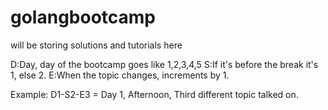 # golangbootcamp
will be storing solutions and tutorials here


D:Day, day of the bootcamp goes like 1,2,3,4,5
S:If it's before the break it's 1, else 2.
E:When the topic changes, increments by 1.

Example: 
D1-S2-E3 = Day 1, Afternoon, Third different topic talked on.
